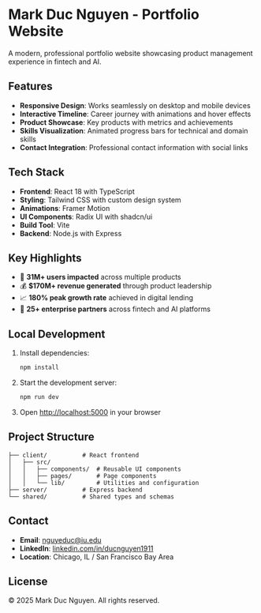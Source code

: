 # Mark Duc Nguyen - Portfolio Website

A modern, professional portfolio website showcasing product management experience in fintech and AI.

## Features

- **Responsive Design**: Works seamlessly on desktop and mobile devices
- **Interactive Timeline**: Career journey with animations and hover effects
- **Product Showcase**: Key products with metrics and achievements
- **Skills Visualization**: Animated progress bars for technical and domain skills
- **Contact Integration**: Professional contact information with social links

## Tech Stack

- **Frontend**: React 18 with TypeScript
- **Styling**: Tailwind CSS with custom design system
- **Animations**: Framer Motion
- **UI Components**: Radix UI with shadcn/ui
- **Build Tool**: Vite
- **Backend**: Node.js with Express

## Key Highlights

- 🚀 **31M+ users impacted** across multiple products
- 💰 **$170M+ revenue generated** through product leadership
- 📈 **180% peak growth rate** achieved in digital lending
- 🏢 **25+ enterprise partners** across fintech and AI platforms

## Local Development

1. Install dependencies:
   ```bash
   npm install
   ```

2. Start the development server:
   ```bash
   npm run dev
   ```

3. Open [http://localhost:5000](http://localhost:5000) in your browser

## Project Structure

```
├── client/          # React frontend
│   ├── src/
│   │   ├── components/  # Reusable UI components
│   │   ├── pages/       # Page components
│   │   └── lib/         # Utilities and configuration
├── server/          # Express backend
└── shared/          # Shared types and schemas
```

## Contact

- **Email**: nguyeduc@iu.edu
- **LinkedIn**: [linkedin.com/in/ducnguyen1911](https://linkedin.com/in/ducnguyen1911)
- **Location**: Chicago, IL / San Francisco Bay Area

## License

© 2025 Mark Duc Nguyen. All rights reserved.